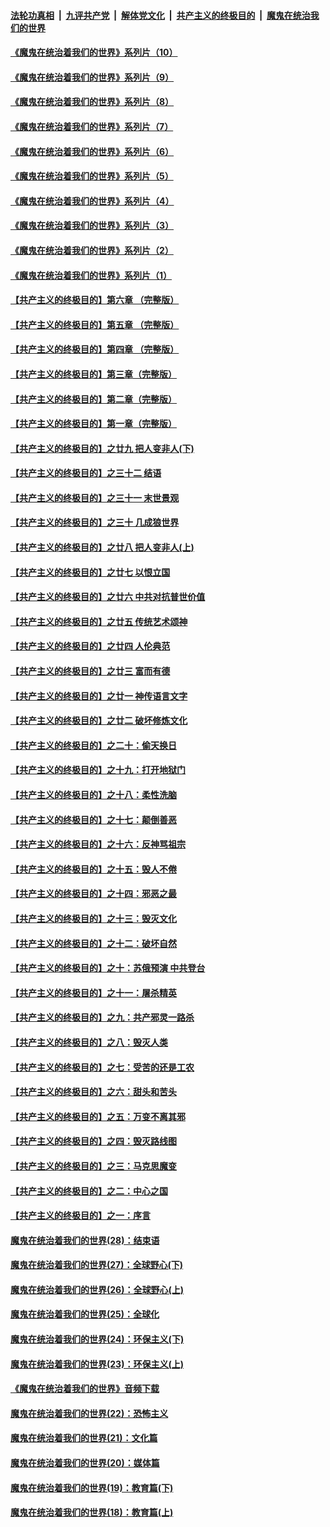 

####  [法轮功真相](../../../../basic/blob/master/README.md?t=08150531) &nbsp;|&nbsp; [九评共产党](../../../../9ping.md/blob/master/README.md?t=08150531) &nbsp;|&nbsp; [解体党文化](../../../../jtdwh.md/blob/master/README.md?t=08150531)  &nbsp;|&nbsp; [共产主义的终极目的](../../../../gczydzjmd.md/blob/master/README.md?t=08150531) &nbsp;|&nbsp; [魔鬼在统治我们的世界](../../../../mgztzwmdsj.md/blob/master/README.md?t=08150531) 

#### [《魔鬼在统治着我们的世界》系列片（10）](../pages/nsc422/n12292670.md?t=08150531) 

#### [《魔鬼在统治着我们的世界》系列片（9）](../pages/nsc422/n12290859.md?t=08150531) 

#### [《魔鬼在统治着我们的世界》系列片（8）](../pages/nsc422/n12287445.md?t=08150531) 

#### [《魔鬼在统治着我们的世界》系列片（7）](../pages/nsc422/n12283425.md?t=08150531) 

#### [《魔鬼在统治着我们的世界》系列片（6）](../pages/nsc422/n12282314.md?t=08150531) 

#### [《魔鬼在统治着我们的世界》系列片（5）](../pages/nsc422/n12281419.md?t=08150531) 

#### [《魔鬼在统治着我们的世界》系列片（4）](../pages/nsc422/n12274024.md?t=08150531) 

#### [《魔鬼在统治着我们的世界》系列片（3）](../pages/nsc422/n12271322.md?t=08150531) 

#### [《魔鬼在统治着我们的世界》系列片（2）](../pages/nsc422/n12269049.md?t=08150531) 

#### [《魔鬼在统治着我们的世界》系列片（1）](../pages/nsc422/n12267575.md?t=08150531) 

#### [【共产主义的终极目的】第六章 （完整版）](../pages/nsc422/n11428913.md?t=08150531) 

#### [【共产主义的终极目的】第五章 （完整版）](../pages/nsc422/n11428912.md?t=08150531) 

#### [【共产主义的终极目的】第四章 （完整版）](../pages/nsc422/n11428907.md?t=08150531) 

#### [【共产主义的终极目的】第三章（完整版）](../pages/nsc422/n11428848.md?t=08150531) 

#### [【共产主义的终极目的】第二章（完整版）](../pages/nsc422/n11428831.md?t=08150531) 

#### [【共产主义的终极目的】第一章（完整版）](../pages/nsc422/n11417651.md?t=08150531) 

#### [【共产主义的终极目的】之廿九 把人变非人(下)](../pages/nsc422/n11344140.md?t=08150531) 

#### [【共产主义的终极目的】之三十二 结语](../pages/nsc422/n11360535.md?t=08150531) 

#### [【共产主义的终极目的】之三十一 末世景观](../pages/nsc422/n11351129.md?t=08150531) 

#### [【共产主义的终极目的】之三十 几成狼世界](../pages/nsc422/n11348280.md?t=08150531) 

#### [【共产主义的终极目的】之廿八 把人变非人(上)](../pages/nsc422/n11340492.md?t=08150531) 

#### [【共产主义的终极目的】之廿七 以恨立国](../pages/nsc422/n11336944.md?t=08150531) 

#### [【共产主义的终极目的】之廿六 中共对抗普世价值](../pages/nsc422/n11324785.md?t=08150531) 

#### [【共产主义的终极目的】之廿五 传统艺术颂神](../pages/nsc422/n11296396.md?t=08150531) 

#### [【共产主义的终极目的】之廿四 人伦典范](../pages/nsc422/n11296397.md?t=08150531) 

#### [【共产主义的终极目的】之廿三 富而有德](../pages/nsc422/n11283598.md?t=08150531) 

#### [【共产主义的终极目的】之廿一 神传语言文字](../pages/nsc422/n11263265.md?t=08150531) 

#### [【共产主义的终极目的】之廿二 破坏修炼文化](../pages/nsc422/n11245728.md?t=08150531) 

#### [【共产主义的终极目的】之二十：偷天换日](../pages/nsc422/n11238846.md?t=08150531) 

#### [【共产主义的终极目的】之十九：打开地狱门](../pages/nsc422/n11206376.md?t=08150531) 

#### [【共产主义的终极目的】之十八：柔性洗脑](../pages/nsc422/n11199994.md?t=08150531) 

#### [【共产主义的终极目的】之十七：颠倒善恶](../pages/nsc422/n11179782.md?t=08150531) 

#### [【共产主义的终极目的】之十六：反神骂祖宗](../pages/nsc422/n11166798.md?t=08150531) 

#### [【共产主义的终极目的】之十五：毁人不倦](../pages/nsc422/n11166792.md?t=08150531) 

#### [【共产主义的终极目的】之十四：邪恶之最](../pages/nsc422/n11150249.md?t=08150531) 

#### [【共产主义的终极目的】之十三：毁灭文化](../pages/nsc422/n11135227.md?t=08150531) 

#### [【共产主义的终极目的】之十二：破坏自然](../pages/nsc422/n11135214.md?t=08150531) 

#### [【共产主义的终极目的】之十：苏俄预演 中共登台](../pages/nsc422/n11118424.md?t=08150531) 

#### [【共产主义的终极目的】之十一：屠杀精英](../pages/nsc422/n11118442.md?t=08150531) 

#### [【共产主义的终极目的】之九：共产邪灵一路杀](../pages/nsc422/n11114139.md?t=08150531) 

#### [【共产主义的终极目的】之八：毁灭人类](../pages/nsc422/n11108503.md?t=08150531) 

#### [【共产主义的终极目的】之七：受苦的还是工农](../pages/nsc422/n11101809.md?t=08150531) 

#### [【共产主义的终极目的】之六：甜头和苦头](../pages/nsc422/n11096971.md?t=08150531) 

#### [【共产主义的终极目的】之五：万变不离其邪](../pages/nsc422/n11091285.md?t=08150531) 

#### [【共产主义的终极目的】之四：毁灭路线图](../pages/nsc422/n11086284.md?t=08150531) 

#### [【共产主义的终极目的】之三：马克思魔变](../pages/nsc422/n11061941.md?t=08150531) 

#### [【共产主义的终极目的】之二：中心之国](../pages/nsc422/n11047728.md?t=08150531) 

#### [【共产主义的终极目的】之一：序言](../pages/nsc422/n11086077.md?t=08150531) 

#### [魔鬼在统治着我们的世界(28)：结束语](../pages/nsc422/n10936246.md?t=08150531) 

#### [魔鬼在统治着我们的世界(27)：全球野心(下)](../pages/nsc422/n10928319.md?t=08150531) 

#### [魔鬼在统治着我们的世界(26)：全球野心(上)](../pages/nsc422/n10900318.md?t=08150531) 

#### [魔鬼在统治着我们的世界(25)：全球化](../pages/nsc422/n10788205.md?t=08150531) 

#### [魔鬼在统治着我们的世界(24)：环保主义(下)](../pages/nsc422/n10695307.md?t=08150531) 

#### [魔鬼在统治着我们的世界(23)：环保主义(上)](../pages/nsc422/n10688613.md?t=08150531) 

#### [《魔鬼在统治着我们的世界》音频下载](../pages/nsc422/n10635553.md?t=08150531) 

#### [魔鬼在统治着我们的世界(22)：恐怖主义](../pages/nsc422/n10614727.md?t=08150531) 

#### [魔鬼在统治着我们的世界(21)：文化篇](../pages/nsc422/n10597706.md?t=08150531) 

#### [魔鬼在统治着我们的世界(20)：媒体篇](../pages/nsc422/n10586579.md?t=08150531) 

#### [魔鬼在统治着我们的世界(19)：教育篇(下)](../pages/nsc422/n10564808.md?t=08150531) 

#### [魔鬼在统治着我们的世界(18)：教育篇(上)](../pages/nsc422/n10526970.md?t=08150531) 

